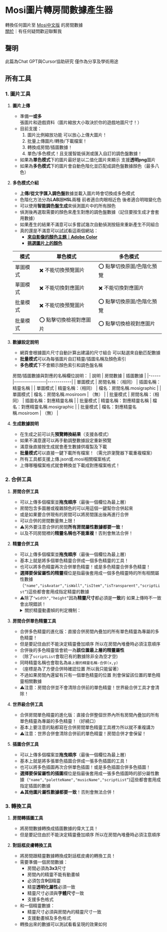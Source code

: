# Mosi圖片轉房間數據產生器

轉換任何圖片至 [Mosi中文版](https://ebluvu.itch.io/mosi-ch) 的房間數據<br>
[關於](https://ebluvu.notion.site/163642e52df080c794f3ea51a1612c57)｜有任何疑問歡迎聯繫我<br>

## 聲明

此篇為Chat GPT與Cursor協助研究 僅作為分享及學術用途

## 所有工具

### 1. 圖片工具

1. **圖片上傳**
   - 準備**一或多**張圖片和遊戲資料（圖片縮放大小取決於你的遊戲地圖尺寸！）
   - 目前支援：
     1. 圖片比例縮放功能 可以放心上傳大圖片！
     2. 批量上傳圖片/轉換/下載檔案！
     3. 轉換成房間/插圖數據！
     4. 單色/多色模式！且支援智能偵測或匯入自訂的調色盤數據！
   - 如果為**單色模式**下的圖片最好是以二值化圖片來顯示 支援**透明png**圖片
   - 如果為**多色模式**下的圖片會自動色階化並匹配成調色盤數據顏色（最多八色）

2. **多色模式介紹**
   - **上傳/從文字匯入調色盤**數據並載入圖片時會切換成多色模式
   - 色階化方法分為**LAB**跟**HSL**兩種 前者適合肉眼相近色 後者適合明暗變化色
   - 可以使用**智能調色盤生成**來偵測圖片中的所有顏色
   - 偵測後再選取需要的顏色來產生對應的調色盤數據（記住要按生成才會套用數據）
   - 如果產生的結果不滿意可以多嘗試幾次自動偵測按鈕來重新產生不同組合
   - 真的還是不滿意可以試試看這兩個網站：
      - [**來自影像的顏色主題｜Adobe Color**](https://color.adobe.com/zh/create/image)
      - [**挑選圖片上的顏色**](https://www.ginifab.com.tw/tools/colors/color_picker_from_image.php)

   | 模式 | 單色模式 | 多色模式 |
   |------|----------------|------------|
   | 單圖模式 | ✖️ 不能切換預覽圖片 | ⭕ 點擊切換原圖/色階化預覽 |
   | 單圖模式 | ✖️ 不能切換對應圖片 | ✖️ 不能切換對應圖片 |
   | 批量模式 | ✖️ 不能切換預覽圖片 | ⭕ 點擊切換原圖/色階化預覽 |
   | 批量模式 | ⭕ 點擊切換檢視對應圖片 | ⭕ 點擊切換檢視對應圖片 |

3. **數據設定說明**
   - 網頁會根據圖片尺寸自動計算出建議的尺寸組合 可以點選來自動匹配數據
   - **批量模式**可以為每張圖片自訂精靈/插圖名稱及顏色索引
   - **多色模式**下不會顯示顏色索引和調色盤名稱

   房間/插圖數據與對應的名稱欄位說明：
   | 說明 | 房間數據 | 插圖數據 |
   |------|----------------|------------|
   | 單圖模式 | 房間名稱：（相同） | 插圖名稱：精靈名稱 |
   | 單圖模式 | 精靈名稱：（相同） | 檔名：房間名稱.mosigraphic |
   | 單圖模式 | 檔名：房間名稱.mosiroom | （無） |
   | 批量模式 | 房間名稱：（相同） | 插圖名稱：對應精靈名稱 |
   | 批量模式 | 精靈名稱：對應精靈名稱 | 檔名：對應精靈名稱.mosigraphic |
   | 批量模式 | 檔名：對應精靈名稱.mosiroom | （無） |

4. **生成數據說明**
   - 在生成之前可以先**預覽轉換結果**（支援各模式）
   - 如果不滿意還可以再手動調整數據設定重新預覽
   - 滿意後直接按生成就會產生數據供複製及下載
   - **批量模式**可以直接一鍵下載所有檔案！（需允許瀏覽器下載重複檔案）
   - 所有工具都支援上傳.json或.mosi相關檔案格式
   - 上傳哪種檔案格式就會轉換並下載成對應檔案格式！

### 2. 合併工具

1. **房間合併工具**
   - 可以上傳多個檔案並**拖曳順序**（最後一個欄位為最上層）
   - 房間包含多圖層或複雜顏色的可以用這個一鍵幫你合併起來
   - 或是如果要合併現有的房間可以將房間匯出後再進行合併
   - 可以合併的房間數量無上限！
   - ⚠️另外要注意合併的房間**所有房間屬性數據都要一致**！
   - 以及不同房間裡的**精靈名稱也不能重複**！否則會無法合併！

2. **精靈合併工具**
   - 可以上傳多個檔案並**拖曳順序**（最後一個欄位為最上層）
   - 基本上就是將多個單色精靈合併成一個多色精靈的工具！
   - 也可以將多色精靈再次合併單色精靈！或是多色精靈合併多色精靈！
   - **選擇要保留屬性的精靈**欄位是指最後套用成一個多色精靈時的所有相關屬性數據（`"name","isAvatar","isWall","isItem","isTransparent","scriptList”`)這些都會套用成指定精靈的數據
   - ⚠️除了`"width","height”`因為**精靈尺寸**都必須是**一致**的 如果上傳時不一致會出現錯誤！
     <details>
         <summary>關於精靈動畫幀的判定機制：</summary>
          會從所有精靈中判定擁有最大數量動畫幀的精靈 其他動畫幀不夠的精靈會自動填補<br>
          <ul><li>如最大數量為2
                <ul><li>1張動畫幀=(1,1)</li></ul></li></ul><ul>
             <li>如最大數量為3
                <ul><li>1張動畫幀=(1,1,1)
                   <li>2張動畫幀=(1,2,1)</li></ul></li></ul><ul>
             <li>如最大數量為4
                <ul><li>1張動畫幀=(1,1,1,1)
                   <li>2張動畫幀=(1,2,1,2)
                   <li>3張動畫幀=(1,2,2,3)</li></ul></li></ul>
      </details>

3. **房間合併單色精靈工具**
   - 合併多色精靈的進化版：直接合併房間內疊加的所有單色精靈為專屬的多色精靈！
   - 但是要記住由於不能決定精靈疊加順序 所以在房間內堆疊時必須注意順序
   - 合併後的多色精靈皆會統一為**該位置最上層的精靈屬性**
   - （除了`scriptList`會取已有的數據除非全為空才空)
   - 同時精靈名稱也會取名為`最上層的精靈名稱-合併(x,y)`
   - （座標是為了方便合併時確認位置 所以我只能留著）
   - 不過如果房間內還留有只有一個單色精靈的位置 則會保留該位置的單色精靈相關數據
   - ⚠️注意：房間合併並不會清除合併前的單色精靈！世界級合併工具才會清除！

4. **世界級合併工具**
   - 合併房間單色精靈的進化版：直接合併整個世界內所有房間內疊加的所有單色精靈為專屬的多色精靈！（好繞口）
   - 基本上要注意的點都寫在合併房間單色精靈工具裡ㄌ所以就不重複講ㄌ
   - ⚠️注意：世界合併會清除合併前的單色精靈！房間合併才會保留！

5. **插圖合併工具**
   - 可以上傳多個檔案並**拖曳順序**（最後一個欄位為最上層）
   - 基本上就是將多張單色插圖合併成一張多色插圖的工具！
   - 也可以將多色插圖再次合併單色插圖！或是多色插圖合併多色插圖！
   - **選擇要保留屬性的插圖**欄位是指最後套用成一張多色插圖時的部分屬性數據（`"name","paletteName","musicName","scriptList”`)這些都會套用成指定插圖的數據
   - ⚠️**其他圖片屬性數據都要一致**！否則會無法合併！

### 3. 轉換工具

1. **房間轉插圖工具**
   - 將房間數據轉換成插圖數據的偉大工具！
   - 但是要記住由於不能決定精靈疊加順序 所以在房間內堆疊時必須注意順序

2. **對話框皮膚轉換工具**
   - 將房間跟精靈數據轉換成對話框皮膚的轉換工具！
   - 需要準備一個房間數據：
      - 房間必須為**3x3**尺寸
      - 房間內的精靈不能有動畫幀
      - 必須包含**9**個精靈
      - 精靈**透明化屬性**必須一致
      - 精靈尺寸必須與**字體尺寸**一致
      - 支援多色格式
   - 和一個精靈數據：
      - 精靈尺寸必須與房間內的精靈尺寸一致
      - 支援動畫幀及多色格式
   - 轉換出來的數據可以測試看看呈現的效果如何

